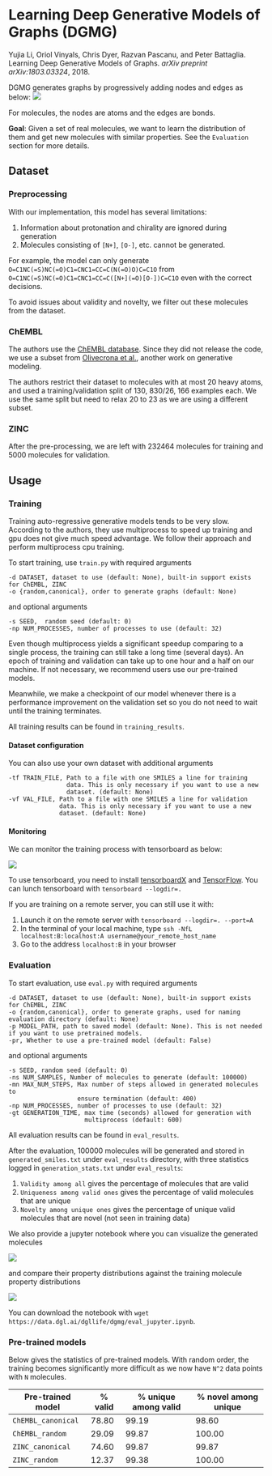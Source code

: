 # Learning Deep Generative Models of Graphs (DGMG)

Yujia Li, Oriol Vinyals, Chris Dyer, Razvan Pascanu, and Peter Battaglia. 
Learning Deep Generative Models of Graphs. *arXiv preprint arXiv:1803.03324*, 2018.

DGMG generates graphs by progressively adding nodes and edges as below:
![](https://user-images.githubusercontent.com/19576924/48605003-7f11e900-e9b6-11e8-8880-87362348e154.png)

For molecules, the nodes are atoms and the edges are bonds.

**Goal**: Given a set of real molecules, we want to learn the distribution of them and get new molecules
with similar properties. See the `Evaluation` section for more details.

## Dataset

### Preprocessing

With our implementation, this model has several limitations:
1. Information about protonation and chirality are ignored during generation
2. Molecules consisting of `[N+]`, `[O-]`, etc. cannot be generated.

For example, the model can only generate `O=C1NC(=S)NC(=O)C1=CNC1=CC=C(N(=O)O)C=C1O` from 
`O=C1NC(=S)NC(=O)C1=CNC1=CC=C([N+](=O)[O-])C=C1O` even with the correct decisions.

To avoid issues about validity and novelty, we filter out these molecules from the dataset.

### ChEMBL

The authors use the [ChEMBL database](https://www.ebi.ac.uk/chembl/). Since they 
did not release the code, we use a subset from [Olivecrona et al.](https://github.com/MarcusOlivecrona/REINVENT), 
another work on generative modeling. 

The authors restrict their dataset to molecules with at most 20 heavy atoms, and used a training/validation
split of 130, 830/26, 166 examples each. We use the same split but need to relax 20 to 23 as we are using
a different subset.

### ZINC

After the pre-processing, we are left with 232464 molecules for training and 5000 molecules for validation.

## Usage

### Training

Training auto-regressive generative models tends to be very slow. According to the authors, they use multiprocess to
speed up training and gpu does not give much speed advantage. We follow their approach and perform multiprocess cpu
training.

To start training, use `train.py` with required arguments
```
-d DATASET, dataset to use (default: None), built-in support exists for ChEMBL, ZINC
-o {random,canonical}, order to generate graphs (default: None)
```

and optional arguments
```
-s SEED,  random seed (default: 0)
-np NUM_PROCESSES, number of processes to use (default: 32)
```

Even though multiprocess yields a significant speedup comparing to a single process, the training can still take a long 
time (several days). An epoch of training and validation can take up to one hour and a half on our machine. If not 
necessary, we recommend users use our pre-trained models. 

Meanwhile, we make a checkpoint of our model whenever there is a performance improvement on the validation set so you 
do not need to wait until the training terminates.

All training results can be found in `training_results`.

#### Dataset configuration

You can also use your own dataset with additional arguments
```
-tf TRAIN_FILE, Path to a file with one SMILES a line for training
                data. This is only necessary if you want to use a new
                dataset. (default: None)
-vf VAL_FILE, Path to a file with one SMILES a line for validation
              data. This is only necessary if you want to use a new
              dataset. (default: None)
```

#### Monitoring

We can monitor the training process with tensorboard as below:

![](https://data.dgl.ai/dgllife/dgmg/tensorboard.png)

To use tensorboard, you need to install [tensorboardX](https://github.com/lanpa/tensorboardX) and 
[TensorFlow](https://www.tensorflow.org/). You can lunch tensorboard with `tensorboard --logdir=.`

If you are training on a remote server, you can still use it with:
1. Launch it on the remote server with `tensorboard --logdir=. --port=A`
2. In the terminal of your local machine, type `ssh -NfL localhost:B:localhost:A username@your_remote_host_name`
3. Go to the address `localhost:B` in your browser

### Evaluation

To start evaluation, use `eval.py` with required arguments
```
-d DATASET, dataset to use (default: None), built-in support exists for ChEMBL, ZINC
-o {random,canonical}, order to generate graphs, used for naming evaluation directory (default: None)
-p MODEL_PATH, path to saved model (default: None). This is not needed if you want to use pretrained models.
-pr, Whether to use a pre-trained model (default: False)
```

and optional arguments
```
-s SEED, random seed (default: 0)
-ns NUM_SAMPLES, Number of molecules to generate (default: 100000)
-mn MAX_NUM_STEPS, Max number of steps allowed in generated molecules to
                   ensure termination (default: 400)
-np NUM_PROCESSES, number of processes to use (default: 32)
-gt GENERATION_TIME, max time (seconds) allowed for generation with
                     multiprocess (default: 600)
```

All evaluation results can be found in `eval_results`.

After the evaluation, 100000 molecules will be generated and stored in `generated_smiles.txt` under `eval_results`
directory, with three statistics logged in `generation_stats.txt` under `eval_results`:
1. `Validity among all` gives the percentage of molecules that are valid
2. `Uniqueness among valid ones` gives the percentage of valid molecules that are unique
3. `Novelty among unique ones` gives the percentage of unique valid molecules that are novel (not seen in training data)

We also provide a jupyter notebook where you can visualize the generated molecules 

![](https://data.dgl.ai/model_zoo/drug_discovery/dgmg/DGMG_ZINC_canonical_vis.png)

and compare their property distributions against the training molecule property distributions

![](https://data.dgl.ai/model_zoo/drug_discovery/dgmg/DGMG_ZINC_canonical_dist.png)

You can download the notebook with `wget https://data.dgl.ai/dgllife/dgmg/eval_jupyter.ipynb`.

### Pre-trained models

Below gives the statistics of pre-trained models. With random order, the training becomes significantly more difficult 
as we now have `N^2` data points with `N` molecules.

| Pre-trained model  | % valid | % unique among valid | % novel among unique |
| ------------------ | ------- | -------------------- | -------------------- |
| `ChEMBL_canonical` | 78.80   | 99.19                | 98.60                |            
| `ChEMBL_random`    | 29.09   | 99.87                | 100.00               |
| `ZINC_canonical`   | 74.60   | 99.87                | 99.87                |
| `ZINC_random`      | 12.37   | 99.38                | 100.00               |
